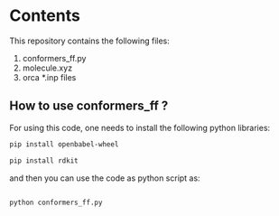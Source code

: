 Contents
============

This repository contains the following files:

1. conformers_ff.py 
2. molecule.xyz
3. orca *.inp files

## How to use conformers_ff ?

For using this code, one needs to install the following python libraries:

``` bash
pip install openbabel-wheel
```
``` bash
pip install rdkit
```
and then you can use the code as python script as:

``` python

python conformers_ff.py
```
